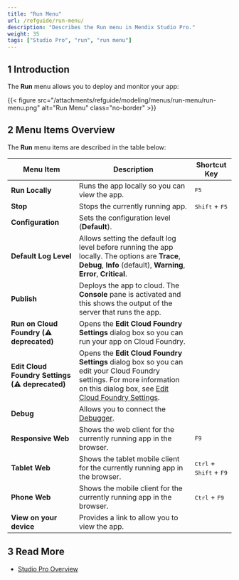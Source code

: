 ```yaml
---
title: "Run Menu"
url: /refguide/run-menu/
description: "Describes the Run menu in Mendix Studio Pro."
weight: 35
tags: ["Studio Pro", "run", "run menu"]
---
```


## 1 Introduction

The **Run** menu allows you to deploy and monitor your app:

{{< figure src="/attachments/refguide/modeling/menus/run-menu/run-menu.png" alt="Run Menu" class="no-border" >}}

## 2 Menu Items Overview 

The **Run** menu items are described in the table below:

| Menu Item | Description | Shortcut Key |
| --- | --- | --- |
| **Run Locally** | Runs the app locally so you can view the app. | <kbd>F5</kbd> |
| **Stop** | Stops the currently running app. | <kbd>Shift</kbd> + <kbd>F5</kbd> |
| **Configuration**               | Sets the configuration level (**Default**).                  |                                                    |
| **Default Log Level** | Allows setting the default log level before running the app locally. The options are **Trace**, **Debug**, **Info** (default), **Warning**, **Error**, **Critical**. |  |
| **Publish** | Deploys the app to cloud. The **Console** pane is activated and this shows the output of the server that runs the app. |  |
|**Run on Cloud Foundry (⚠ deprecated)**      | Opens the **Edit Cloud Foundry Settings** dialog box so you can run your app on Cloud Foundry. |  |
| **Edit Cloud Foundry Settings (⚠ deprecated)** | Opens the **Edit Cloud Foundry Settings** dialog box so you can edit your Cloud Foundry settings. For more information on this dialog box, see [Edit Cloud Foundry Settings](/refguide/edit-cloud-foundry-settings-dialog/). | |
| **Debug** | Allows you to connect the [Debugger](/refguide/view-menu/#debugger). | |
| **Responsive Web** | Shows the web client for the currently running app in the browser. | <kbd>F9</kbd> |
| **Tablet Web** | Shows the tablet mobile client for the currently running app in the browser. | <kbd>Ctrl</kbd> + <kbd>Shift</kbd> + <kbd>F9</kbd> |
| **Phone Web** | Shows the mobile client for the currently running app in the browser. | <kbd>Ctrl</kbd> + <kbd>F9</kbd> |
| **View on your device** | Provides a link to allow you to view the app. | |

## 3 Read More

* [Studio Pro Overview](/refguide/studio-pro-overview/)
